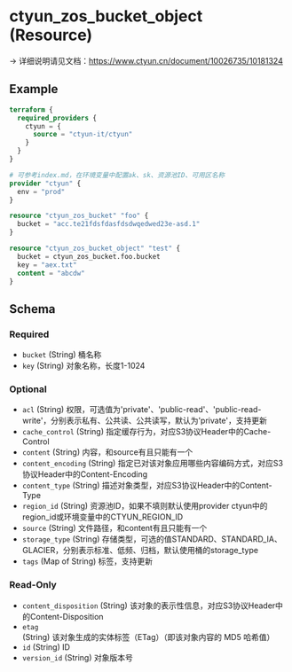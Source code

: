 # ctyun_zos_bucket_object (Resource)
-> 详细说明请见文档：https://www.ctyun.cn/document/10026735/10181324



## Example

```terraform
terraform {
  required_providers {
    ctyun = {
      source = "ctyun-it/ctyun"
    }
  }
}

# 可参考index.md，在环境变量中配置ak、sk、资源池ID、可用区名称
provider "ctyun" {
  env = "prod"
}

resource "ctyun_zos_bucket" "foo" {
  bucket = "acc.te21fdsfdasfdsdwqedwed23e-asd.1"
}

resource "ctyun_zos_bucket_object" "test" {
  bucket = ctyun_zos_bucket.foo.bucket
  key = "aex.txt"
  content = "abcdw"
}
```

<!-- schema generated by tfplugindocs -->
## Schema

### Required

- `bucket` (String) 桶名称
- `key` (String) 对象名称，长度1-1024

### Optional

- `acl` (String) 权限，可选值为'private'、'public-read'、'public-read-write'，分别表示私有、公共读、公共读写，默认为'private'，支持更新
- `cache_control` (String) 指定缓存行为，对应S3协议Header中的Cache-Control
- `content` (String) 内容，和source有且只能有一个
- `content_encoding` (String) 指定已对该对象应用哪些内容编码方式，对应S3协议Header中的Content-Encoding
- `content_type` (String) 描述对象类型，对应S3协议Header中的Content-Type
- `region_id` (String) 资源池ID，如果不填则默认使用provider ctyun中的region_id或环境变量中的CTYUN_REGION_ID
- `source` (String) 文件路径，和content有且只能有一个
- `storage_type` (String) 存储类型，可选的值STANDARD、STANDARD_IA、GLACIER，分别表示标准、低频、归档，默认使用桶的storage_type
- `tags` (Map of String) 标签，支持更新

### Read-Only

- `content_disposition` (String) 该对象的表示性信息，对应S3协议Header中的Content-Disposition
- `etag` (String) 该对象生成的实体标签（ETag）（即该对象内容的 MD5 哈希值）
- `id` (String) ID
- `version_id` (String) 对象版本号